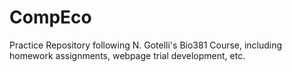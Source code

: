 # CompEco
Practice Repository following N. Gotelli's Bio381 Course, including homework assignments, webpage trial development, etc.
